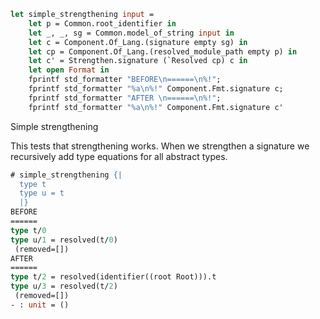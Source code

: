 ```ocaml
let simple_strengthening input =
    let p = Common.root_identifier in
    let _, _, sg = Common.model_of_string input in
    let c = Component.Of_Lang.(signature empty sg) in
    let cp = Component.Of_Lang.(resolved_module_path empty p) in
    let c' = Strengthen.signature (`Resolved cp) c in
    let open Format in
    fprintf std_formatter "BEFORE\n======\n%!";
    fprintf std_formatter "%a\n%!" Component.Fmt.signature c;
    fprintf std_formatter "AFTER \n======\n%!";
    fprintf std_formatter "%a\n%!" Component.Fmt.signature c'
```

Simple strengthening

This tests that strengthening works. When we strengthen a signature we recursively add
type equations for all abstract types.

```ocaml
# simple_strengthening {|
  type t
  type u = t
  |}
BEFORE
======
type t/0
type u/1 = resolved(t/0)
 (removed=[])
AFTER
======
type t/2 = resolved(identifier((root Root))).t
type u/3 = resolved(t/2)
 (removed=[])
- : unit = ()
```
